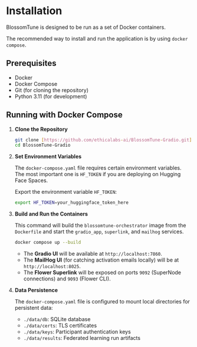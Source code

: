 # Installation

BlossomTune is designed to be run as a set of Docker containers.

The recommended way to install and run the application is by using `docker compose`.

## Prerequisites

* Docker
* Docker Compose
* Git (for cloning the repository)
* Python 3.11 (for development)

## Running with Docker Compose

1.  **Clone the Repository**

    ```bash
    git clone [https://github.com/ethicalabs-ai/BlossomTune-Gradio.git](https://github.com/ethicalabs-ai/BlossomTune-Gradio.git)
    cd BlossomTune-Gradio
    ```

2.  **Set Environment Variables**

    The `docker-compose.yaml` file requires certain environment variables. The most important one is `HF_TOKEN` if you are deploying on Hugging Face Spaces.

    Export the environment variable `HF_TOKEN`:

    ```bash
    export HF_TOKEN=your_huggingface_token_here
    ```

3.  **Build and Run the Containers**

    This command will build the `blossomtune-orchestrator` image from the `Dockerfile` and start the `gradio_app`, `superlink`, and `mailhog` services.

    ```bash
    docker compose up --build
    ```

    * The **Gradio UI** will be available at `http://localhost:7860`.
    * The **MailHog UI** (for catching activation emails locally) will be at `http://localhost:8025`.
    * The **Flower Superlink** will be exposed on ports `9092` (SuperNode connections) and `9093` (Flower CLI).

4.  **Data Persistence**

    The `docker-compose.yaml` file is configured to mount local directories for persistent data:

    * `./data/db`: SQLite database
    * `./data/certs`: TLS certificates
    * `./data/keys`: Participant authentication keys
    * `./data/results`: Federated learning run artifacts